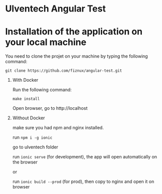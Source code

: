 Ulventech Angular Test
==================================

Installation of the application on your local machine
===================================================== 

You need to clone the projet on your machine by typing the following command:

`git clone https://github.com/fiznux/angular-test.git`


1. With Docker

    Run the following command:
    
    `make install`
    
    Open browser, go to http://localhost

2. Without Docker

    make sure you had npm and nginx installed.
    
    run `npm i -g ionic`
    
    go to ulventech folder
    
    run `ionic serve` (for development), the app will open automatically on the browser

    or
    
    run `ionic build --prod` (for prod), then copy to nginx and open it on browser
    
